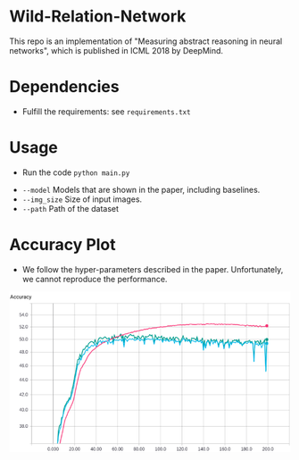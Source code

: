 # Wild-Relation-Network

This repo is an implementation of "Measuring abstract reasoning in neural networks", which is published in ICML 2018 by DeepMind.

# Dependencies
* Fulfill the requirements: see `requirements.txt`

# Usage
* Run the code `python main.py`
- `--model` Models that are shown in the paper, including baselines.
- `--img_size` Size of input images.
- `--path` Path of the dataset

# Accuracy Plot
* We follow the hyper-parameters described in the paper. Unfortunately, we cannot reproduce the performance.
<img src=./wren.png>